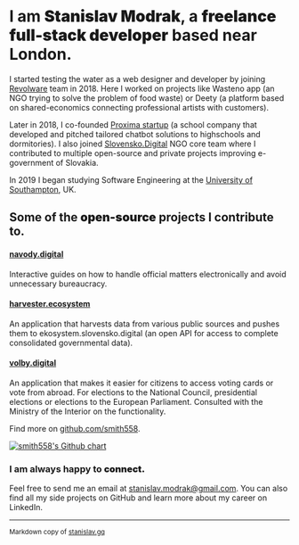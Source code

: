 <div class="content">

<main class="list">

<div>

# I am <span style="font-weight: bolder;">Stanislav Modrak</span>, a <span style="font-weight: bolder;">freelance full-stack developer</span> based near London.

I started testing the water as a web designer and developer by joining [Revolware](https://revolware.com/) team in 2018\. Here I worked on projects like <span style="color: var(--maincolor);">Wasteno app</span> (an NGO trying to solve the problem of food waste) or <span style="color: var(--maincolor);">Deety</span> (a platform based on shared-economics connecting professional artists with customers).

Later in 2018, I co-founded [Proxima startup](https://smith558.github.io/) (a school company that developed and pitched tailored chatbot solutions to highschools and dormitories). I also joined [Slovensko.Digital](https://slovensko.digital/) NGO core team where I contributed to multiple <span style="color: var(--maincolor);">open-source</span> and private projects improving e-government of Slovakia.

In 2019 I began studying <span style="color: var(--maincolor);">Software Engineering</span> at the [University of Southampton](https://www.southampton.ac.uk/), UK.

</div>

<div>

## Some of the <span style="font-weight: bolder;">open-source</span> projects I contribute to.

<div>

#### [navody.digital](https://github.com/slovensko-digital/navody.digital)

Interactive guides on how to handle official matters electronically and avoid unnecessary bureaucracy.

<div>

#### [harvester.ecosystem](https://github.com/slovensko-digital/harvester.ecosystem)

An application that harvests data from various public sources and pushes them to ekosystem.slovensko.digital (an open API for access to complete consolidated governmental data).

<div>

#### [volby.digital](https://github.com/slovensko-digital/volby.digital)

An application that makes it easier for citizens to access voting cards or vote from abroad. For elections to the National Council, presidential elections or elections to the European Parliament. Consulted with the Ministry of the Interior on the functionality.

Find more on [github.com/smith558](https://github.com/smith558).

[![smith558's Github chart](https://ghchart.rshah.org/6e75ff/smith558)](https://github.com/smith558)</div>

<div>

### I am always happy to <span style="font-weight: bolder;">connect.</span>

Feel free to send me an email at [stanislav.modrak@gmail.com](mailto:stanislav.modrak@gmail.com). You can also find all my side projects on <span style="color: var(--maincolor);">GitHub</span> and learn more about my career on <span style="color: var(--maincolor);">LinkedIn</span>.

</div>

</main>

* * *

<footer>

<sup>Markdown copy of [stanislav.gq](https://stanislav.gq)</sup>

</div>
